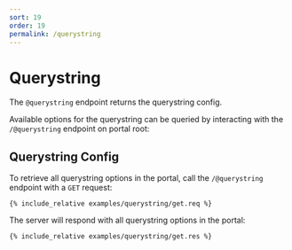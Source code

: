 ```yaml
---
sort: 19
order: 19
permalink: /querystring
---
```


# Querystring

The `@querystring` endpoint returns the querystring config.

Available options for the querystring can be queried by interacting with the `/@querystring` endpoint on portal root:

## Querystring Config

To retrieve all querystring options in the portal, call the `/@querystring` endpoint with a `GET` request:

```
{% include_relative examples/querystring/get.req %}
```

The server will respond with all querystring options in the portal:

```
{% include_relative examples/querystring/get.res %}
```
